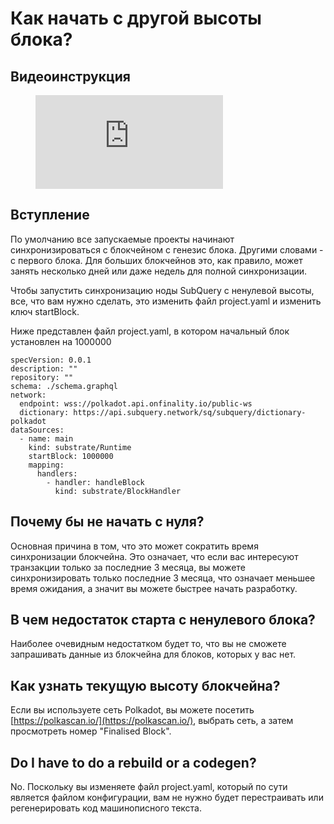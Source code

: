 # Как начать с другой высоты блока?

## Видеоинструкция

<figure class="video_container">
  <iframe src="https://www.youtube.com/embed/WSN5BaCzsbo" frameborder="0" allowfullscreen="true"></iframe>
</figure>

## Вступление

По умолчанию все запускаемые проекты начинают синхронизироваться с блокчейном с генезис блока. Другими словами - с первого блока. Для больших блокчейнов это, как правило, может занять несколько дней или даже недель для полной синхронизации.

Чтобы запустить синхронизацию ноды SubQuery с ненулевой высоты, все, что вам нужно сделать, это изменить файл project.yaml и изменить ключ startBlock.

Ниже представлен файл project.yaml, в котором начальный блок установлен на 1000000

```shell
specVersion: 0.0.1
description: ""
repository: ""
schema: ./schema.graphql
network:
  endpoint: wss://polkadot.api.onfinality.io/public-ws
  dictionary: https://api.subquery.network/sq/subquery/dictionary-polkadot
dataSources:
  - name: main
    kind: substrate/Runtime
    startBlock: 1000000
    mapping:
      handlers:
        - handler: handleBlock
          kind: substrate/BlockHandler
```

## Почему бы не начать с нуля?

Основная причина в том, что это может сократить время синхронизации блокчейна. Это означает, что если вас интересуют транзакции только за последние 3 месяца, вы можете синхронизировать только последние 3 месяца, что означает меньшее время ожидания, а значит вы можете быстрее начать разработку.

## В чем недостаток старта с ненулевого блока?

Наиболее очевидным недостатком будет то, что вы не сможете запрашивать данные из блокчейна для блоков, которых у вас нет.

## Как узнать текущую высоту блокчейна?

Если вы используете сеть Polkadot, вы можете посетить [https://polkascan.io/](https://polkascan.io/), выбрать сеть, а затем просмотреть номер "Finalised Block".

## Do I have to do a rebuild or a codegen?

No. Поскольку вы изменяете файл project.yaml, который по сути является файлом конфигурации, вам не нужно будет перестраивать или регенерировать код машинописного текста.
